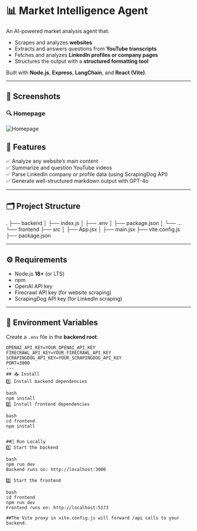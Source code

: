 # 📊 Market Intelligence Agent

An AI-powered market analysis agent that:
- Scrapes and analyzes **websites**
- Extracts and answers questions from **YouTube transcripts**
- Fetches and analyzes **LinkedIn profiles or company pages**
- Structures the output with a **structured formatting tool**

Built with **Node.js**, **Express**, **LangChain**, and **React (Vite)**.

---
## 📸 Screenshots

### 🔍 Homepage
![Homepage]()



## 🚀 Features

✅ Analyze any website’s main content  
✅ Summarize and question YouTube videos  
✅ Parse LinkedIn company or profile data (using ScrapingDog API)  
✅ Generate well-structured markdown output with GPT-4o

---

## 🗂️ Project Structure

.
├── backend
│ ├── index.js
│ ├── .env
│ ├── package.json
│ └── ...
└── frontend
├── src
│ ├── App.jsx
│ ├── main.jsx
├── vite.config.js
├── package.json

---

## ⚙️ Requirements

- Node.js **18+** (or LTS)
- npm
- OpenAI API key
- Firecrawl API key (for website scraping)
- ScrapingDog API key (for LinkedIn scraping)

---

## 📄 Environment Variables

Create a `.env` file in the **backend root**:
```env
OPENAI_API_KEY=YOUR_OPENAI_API_KEY
FIRECRAWL_API_KEY=YOUR_FIRECRAWL_API_KEY
SCRAPINGDOG_API_KEY=YOUR_SCRAPINGDOG_API_KEY
PORT=3000
---
## 📥 Install
1️⃣ Install backend dependencies

bash
npm install
2️⃣ Install frontend dependencies

bash
cd frontend
npm install


##🏃 Run Locally
1️⃣ Start the backend

bash
npm run dev
Backend runs on: http://localhost:3000

2️⃣ Start the frontend

bash
cd frontend
npm run dev
Frontend runs on: http://localhost:5173

##The Vite proxy in vite.config.js will forward /api calls to your backend.

